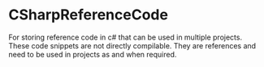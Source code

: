 CSharpReferenceCode
===================

For storing reference code in c# that can be used in multiple projects. These code snippets are not directly compilable. They are references and need to be used in projects as and when required.
